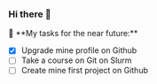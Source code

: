 ### Hi there 👋

<!--
**Pembrolizumab/Pembrolizumab** is a ✨ _special_ ✨ repository because its `README.md` (this file) appears on your GitHub profile.

Here are some ideas to get you started:

- 🔭 I’m currently working on medicine
- 🌱 I’m currently studying to become an IT specialist
-->🚧 **My tasks for the near future:**
<!-- TODO-IST:START -->
* [x] Upgrade mine profile on Github
* [ ] Take a course on Git on Slurm
* [ ] Create mine first project on Github
<!-- TODO-IST:END -->
